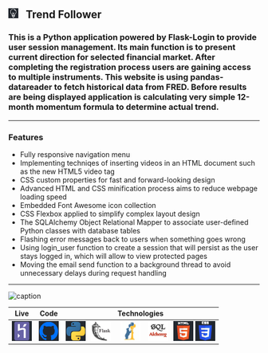 ## <img src="https://github.com/mjaroszewski1979/mjaroszewski1979/blob/main/bulb.png">  &nbsp; Trend Follower
### This is a Python application powered by Flask-Login to provide user session management. Its main function is to present current direction for selected financial market. After completing the registration process users are gaining access to multiple instruments. This website is using pandas-datareader to fetch historical data from FRED. Before results are being displayed application is calculating very simple 12-month momentum formula to determine actual trend.
--------------------------------------------------

### Features
* Fully responsive navigation menu 
* Implementing techniqes of inserting videos in an HTML document such as the new HTML5 video tag
* CSS custom properties for fast and forward-looking design 
* Advanced HTML and CSS minification process aims to reduce webpage loading speed 
* Embedded Font Awesome icon collection 
* CSS Flexbox applied to simplify complex layout design
* The SQLAlchemy Object Relational Mapper to associate user-defined Python classes with database tables
* Flashing error messages back to users when something goes wrong
* Using login_user function to create a session that will persist as the user stays logged in, which will allow to view protected pages
* Moving the email send function to a background thread to avoid unnecessary delays during request handling

-------------------------------------------------

 ![caption](https://github.com/mjaroszewski1979/tf_pro/blob/main/trend_follower.gif)

  
  Live | Code | Technologies
  ---- | ---- | ------------
  [<img src="https://github.com/mjaroszewski1979/mjaroszewski1979/blob/main/heroku1.png">](https://trend-follower.herokuapp.com/) | [<img src="https://github.com/mjaroszewski1979/mjaroszewski1979/blob/main/github1.png">](https://github.com/mjaroszewski1979/tf_pro) | <img src="https://github.com/mjaroszewski1979/mjaroszewski1979/blob/main/python1.png"> &nbsp; <img src="https://github.com/mjaroszewski1979/mjaroszewski1979/blob/main/flask.png"> &nbsp; &nbsp; <img src="https://github.com/mjaroszewski1979/mjaroszewski1979/blob/main/pandas.png"> &nbsp; &nbsp;<img src="https://github.com/mjaroszewski1979/mjaroszewski1979/blob/main/sqlalchemy.png"> &nbsp; <img src="https://github.com/mjaroszewski1979/mjaroszewski1979/blob/main/html1.png">  <img src="https://github.com/mjaroszewski1979/mjaroszewski1979/blob/main/css1.png"> 
